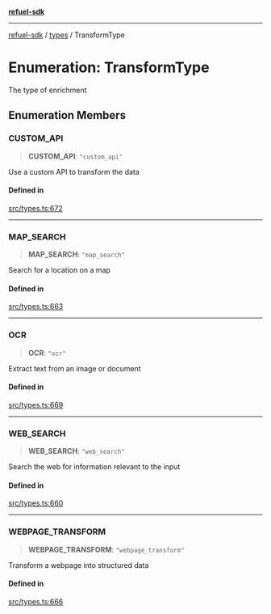 [**refuel-sdk**](../../README.md)

***

[refuel-sdk](../../modules.md) / [types](../README.md) / TransformType

# Enumeration: TransformType

The type of enrichment

## Enumeration Members

### CUSTOM\_API

> **CUSTOM\_API**: `"custom_api"`

Use a custom API to transform the data

#### Defined in

[src/types.ts:672](https://github.com/refuel-ai/refuel-sdk/blob/1b12f0442d5e4e331bc7d9e4f1f5828e99232382/src/types.ts#L672)

***

### MAP\_SEARCH

> **MAP\_SEARCH**: `"map_search"`

Search for a location on a map

#### Defined in

[src/types.ts:663](https://github.com/refuel-ai/refuel-sdk/blob/1b12f0442d5e4e331bc7d9e4f1f5828e99232382/src/types.ts#L663)

***

### OCR

> **OCR**: `"ocr"`

Extract text from an image or document

#### Defined in

[src/types.ts:669](https://github.com/refuel-ai/refuel-sdk/blob/1b12f0442d5e4e331bc7d9e4f1f5828e99232382/src/types.ts#L669)

***

### WEB\_SEARCH

> **WEB\_SEARCH**: `"web_search"`

Search the web for information relevant to the input

#### Defined in

[src/types.ts:660](https://github.com/refuel-ai/refuel-sdk/blob/1b12f0442d5e4e331bc7d9e4f1f5828e99232382/src/types.ts#L660)

***

### WEBPAGE\_TRANSFORM

> **WEBPAGE\_TRANSFORM**: `"webpage_transform"`

Transform a webpage into structured data

#### Defined in

[src/types.ts:666](https://github.com/refuel-ai/refuel-sdk/blob/1b12f0442d5e4e331bc7d9e4f1f5828e99232382/src/types.ts#L666)
